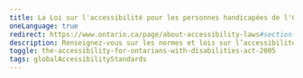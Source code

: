 ```yaml
---
title: La Loi sur l'accessibilité pour les personnes handicapées de l'Ontario, 2005
oneLanguage: true
redirect: https://www.ontario.ca/page/about-accessibility-laws#section-1
description: Renseignez-vous sur les normes et lois sur l’accessibilité que doivent respecter les organisations de l’Ontario. Consultez les normes, les plans d’action et les rapports d’étape qui nous aident à faire de l’Ontario une province plus accessible et plus inclusive pour les personnes handicapées.
toggle: the-accessibility-for-ontarians-with-disabilities-act-2005
tags: globalAccessibilityStandards
---
```

